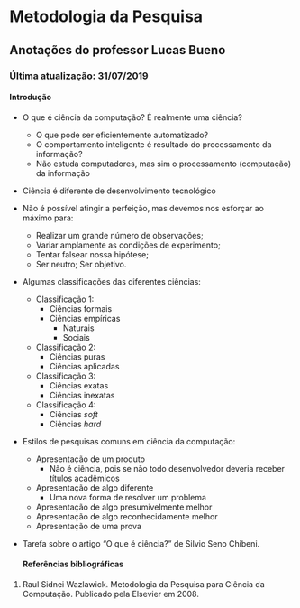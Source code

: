 # Metodologia da Pesquisa

## Anotações do professor Lucas Bueno

### Última atualização: 31/07/2019

#### Introdução

- O que é ciência da computação? É realmente uma ciência?

  - O que pode ser eficientemente automatizado?
  - O comportamento inteligente é resultado do processamento da informação?
  - Não estuda computadores, mas sim o processamento (computação) da informação

- Ciência é diferente de desenvolvimento tecnológico

- Não é possível atingir a perfeição, mas devemos nos esforçar ao máximo para:

    - Realizar um grande número de observações;
    - Variar amplamente as condições de experimento;
    - Tentar falsear nossa hipótese;
    - Ser neutro;
    Ser objetivo.

- Algumas classificações das diferentes ciências:

  - Classificação 1:
    - Ciências formais
    - Ciências empíricas
      - Naturais
      - Sociais
  - Classificação 2:
    - Ciências puras
    - Ciências aplicadas
  - Classificação 3:
    - Ciências exatas
    - Ciências inexatas
  - Classificação 4:
    - Ciências *soft*
    - Ciências *hard*

- Estilos de pesquisas comuns em ciência da computação:

  - Apresentação de um produto
    - Não é ciência, pois se não todo desenvolvedor deveria receber títulos acadêmicos
  - Apresentação de algo diferente
    - Uma nova forma de resolver um problema
  - Apresentação de algo presumivelmente melhor
  - Apresentação de algo reconhecidamente melhor
  - Apresentação de uma prova

- Tarefa sobre o artigo “O que é ciência?” de Silvio Seno Chibeni.

    #### Referências bibliográficas

1. Raul Sidnei Wazlawick. Metodologia da Pesquisa para Ciência da Computação. Publicado pela Elsevier em 2008.